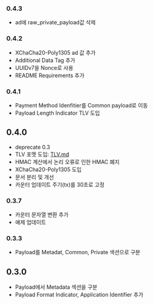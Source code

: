 ### 0.4.3

- ad에 raw_private_payload값 삭제

### 0.4.2

- XChaCha20-Poly1305 ad 값 추가
- Additional Data Tag 추가
- UUIDv7을 Nonce로 사용
- README Requirements 추가

### 0.4.1

- Payment Method Idenfitier를 Common payload로 이동
- Payload Length Indicator TLV 도입

## 0.4.0

- deprecate 0.3
- TLV 포멧 도입: [TLV.md](./TLV.md)
- HMAC 계산에서 논리 오류로 인한 HMAC 폐지
- XChaCha20-Poly1305 도입
- 문서 분리 및 개선
- 카운터 업데이트 주기(tx)를 30초로 고정

### 0.3.7

- 카운터 문자열 변환 추가
- 예제 업데이트

### 0.3.3

- Payload를 Metadat, Common, Private 색션으로 구분

## 0.3.0

- Payload에서 Metadata 섹션을 구분
- Payload Format Indicator, Application Identifier 추가
